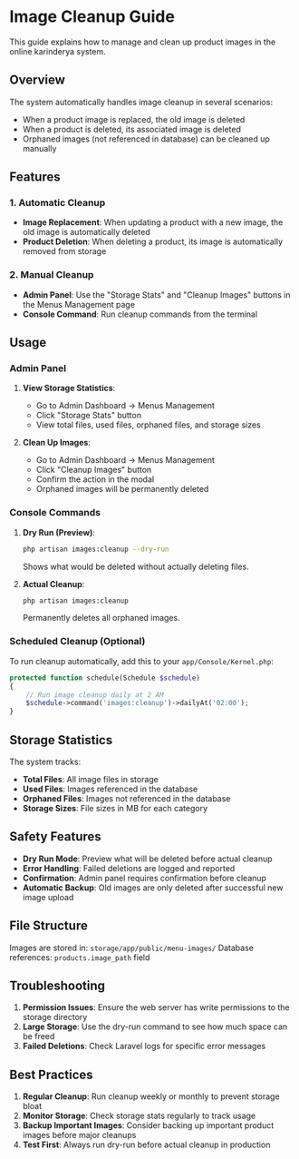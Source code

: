 # Image Cleanup Guide

This guide explains how to manage and clean up product images in the online karinderya system.

## Overview

The system automatically handles image cleanup in several scenarios:
- When a product image is replaced, the old image is deleted
- When a product is deleted, its associated image is deleted
- Orphaned images (not referenced in database) can be cleaned up manually

## Features

### 1. Automatic Cleanup
- **Image Replacement**: When updating a product with a new image, the old image is automatically deleted
- **Product Deletion**: When deleting a product, its image is automatically removed from storage

### 2. Manual Cleanup
- **Admin Panel**: Use the "Storage Stats" and "Cleanup Images" buttons in the Menus Management page
- **Console Command**: Run cleanup commands from the terminal

## Usage

### Admin Panel

1. **View Storage Statistics**:
   - Go to Admin Dashboard → Menus Management
   - Click "Storage Stats" button
   - View total files, used files, orphaned files, and storage sizes

2. **Clean Up Images**:
   - Go to Admin Dashboard → Menus Management
   - Click "Cleanup Images" button
   - Confirm the action in the modal
   - Orphaned images will be permanently deleted

### Console Commands

1. **Dry Run (Preview)**:
   ```bash
   php artisan images:cleanup --dry-run
   ```
   Shows what would be deleted without actually deleting files.

2. **Actual Cleanup**:
   ```bash
   php artisan images:cleanup
   ```
   Permanently deletes all orphaned images.

### Scheduled Cleanup (Optional)

To run cleanup automatically, add this to your `app/Console/Kernel.php`:

```php
protected function schedule(Schedule $schedule)
{
    // Run image cleanup daily at 2 AM
    $schedule->command('images:cleanup')->dailyAt('02:00');
}
```

## Storage Statistics

The system tracks:
- **Total Files**: All image files in storage
- **Used Files**: Images referenced in the database
- **Orphaned Files**: Images not referenced in the database
- **Storage Sizes**: File sizes in MB for each category

## Safety Features

- **Dry Run Mode**: Preview what will be deleted before actual cleanup
- **Error Handling**: Failed deletions are logged and reported
- **Confirmation**: Admin panel requires confirmation before cleanup
- **Automatic Backup**: Old images are only deleted after successful new image upload

## File Structure

Images are stored in: `storage/app/public/menu-images/`
Database references: `products.image_path` field

## Troubleshooting

1. **Permission Issues**: Ensure the web server has write permissions to the storage directory
2. **Large Storage**: Use the dry-run command to see how much space can be freed
3. **Failed Deletions**: Check Laravel logs for specific error messages

## Best Practices

1. **Regular Cleanup**: Run cleanup weekly or monthly to prevent storage bloat
2. **Monitor Storage**: Check storage stats regularly to track usage
3. **Backup Important Images**: Consider backing up important product images before major cleanups
4. **Test First**: Always run dry-run before actual cleanup in production
